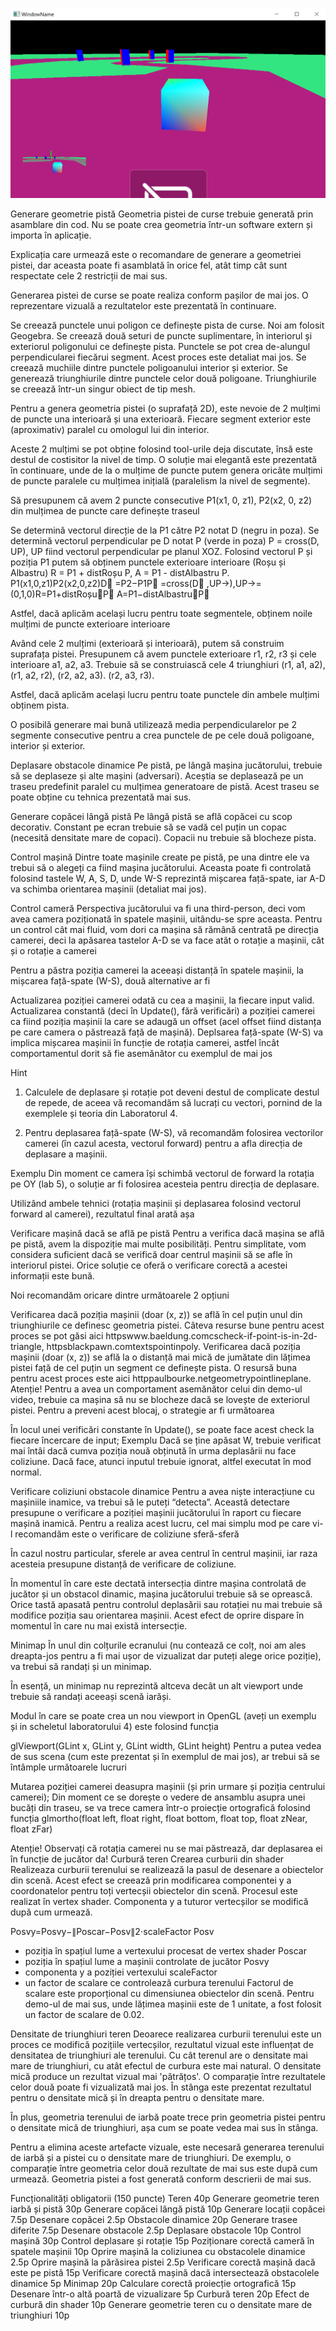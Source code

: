 ![alt text](https://github.com/cristian5600/RaceGame/blob/main/RaceGamePicture.PNG)

Generare geometrie pistă
Geometria pistei de curse trebuie generată prin asamblare din cod. Nu se poate crea geometria într-un software extern și importa în aplicație.

Explicația care urmează este o recomandare de generare a geometriei pistei, dar aceasta poate fi asamblată în orice fel, atât timp cât sunt respectate cele 2 restricții de mai sus.

Generarea pistei de curse se poate realiza conform pașilor de mai jos. O reprezentare vizuală a rezultatelor este prezentată în continuare.

Se creează punctele unui poligon ce definește pista de curse. Noi am folosit Geogebra.
Se creează două seturi de puncte suplimentare, în interiorul și exteriorul poligonului ce definește pista. Punctele se pot crea de-alungul perpendicularei fiecărui segment. Acest proces este detaliat mai jos.
Se creează muchiile dintre punctele poligoanului interior și exterior.
Se generează triunghiurile dintre punctele celor două poligoane. Triunghiurile se creează într-un singur obiect de tip mesh.


Pentru a genera geometria pistei (o suprafață 2D), este nevoie de 2 mulțimi de puncte una interioară și una exterioară. Fiecare segment exterior este (aproximativ) paralel cu omologul lui din interior.



Aceste 2 mulțimi se pot obține folosind tool-urile deja discutate, însă este destul de costisitor la nivel de timp. O soluție mai elegantă este prezentată în continuare, unde de la o mulțime de puncte putem genera oricâte mulțimi de puncte paralele cu mulțimea inițială (paralelism la nivel de segmente).

Să presupunem că avem 2 puncte consecutive P1(x1, 0, z1), P2(x2, 0, z2) din mulțimea de puncte care definește traseul

Se determină vectorul direcție de la P1 către P2 notat D (negru in poza).
Se determină vectorul perpendicular pe D notat P (verde in poza) P = cross(D, UP), UP fiind vectorul perpendicular pe planul XOZ.
Folosind vectorul P și poziția P1 putem să obținem punctele exterioare  interioare (Roșu și Albastru) R = P1 + distRoșu  P, A = P1 - distAlbastru  P.
P1(x1,0,z1)P2(x2,0,z2)D⃗ =P2−P1P⃗ =cross(D⃗ ,UP→),UP→=(0,1,0)R=P1+distRoșu∗P⃗ A=P1−distAlbastru∗P⃗ 


Astfel, dacă aplicăm același lucru pentru toate segmentele, obținem noile mulțimi de puncte exterioare  interioare



Având cele 2 mulțimi (exterioară și interioară), putem să construim suprafața pistei. Presupunem că avem punctele exterioare r1, r2, r3 și cele interioare a1, a2, a3. Trebuie să se construiască cele 4 triunghiuri (r1, a1, a2), (r1, a2, r2), (r2, a2, a3). (r2, a3, r3).



Astfel, dacă aplicăm același lucru pentru toate punctele din ambele mulțimi obținem pista.

O posibilă generare mai bună utilizează media perpendicularelor pe 2 segmente consecutive pentru a crea punctele de pe cele două poligoane, interior și exterior.

Deplasare obstacole dinamice
Pe pistă, pe lângă mașina jucătorului, trebuie să se deplaseze și alte mașini (adversari). Aceștia se deplasează pe un traseu predefinit paralel cu mulțimea generatoare de pistă. Acest traseu se poate obține cu tehnica prezentată mai sus.

Generare copăcei lângă pistă
Pe lângă pistă se află copăcei cu scop decorativ. Constant pe ecran trebuie să se vadă cel puțin un copac (necesită densitate mare de copaci). Copacii nu trebuie să blocheze pista.

Control mașină
Dintre toate mașinile create pe pistă, pe una dintre ele va trebui să o alegeți ca fiind mașina jucătorului. Aceasta poate fi controlată folosind tastele W, A, S, D, unde W-S reprezintă mișcarea față-spate, iar A-D va schimba orientarea mașinii (detaliat mai jos).

Control cameră
Perspectiva jucătorului va fi una third-person, deci vom avea camera poziționată în spatele mașinii, uitându-se spre aceasta. Pentru un control cât mai fluid, vom dori ca mașina să rămână centrată pe direcția camerei, deci la apăsarea tastelor A-D se va face atât o rotație a mașinii, cât și o rotație a camerei



Pentru a păstra poziția camerei la aceeași distanță în spatele mașinii, la mișcarea față-spate (W-S), două alternative ar fi

Actualizarea poziției camerei odată cu cea a mașinii, la fiecare input valid.
Actualizarea constantă (deci în Update(), fără verificări) a poziției camerei ca fiind poziția mașinii la care se adaugă un offset (acel offset fiind distanța pe care camera o păstrează față de mașină).
Deplsarea față-spate (W-S) va implica mișcarea mașinii în funcție de rotația camerei, astfel încât comportamentul dorit să fie asemănător cu exemplul de mai jos



Hint
1) Calculele de deplasare și rotație pot deveni destul de complicate destul de repede, de aceea vă recomandăm să lucrați cu vectori, pornind de la exemplele și teoria din Laboratorul 4.

2) Pentru deplasarea față-spate (W-S), vă recomandăm folosirea vectorilor camerei (în cazul acesta, vectorul forward) pentru a afla direcția de deplasare a mașinii.

Exemplu Din moment ce camera își schimbă vectorul de forward la rotația pe OY (lab 5), o soluție ar fi folosirea acesteia pentru direcția de deplasare.

Utilizând ambele tehnici (rotația mașinii și deplasarea folosind vectorul forward al camerei), rezultatul final arată așa



Verificare mașină dacă se află pe pistă
Pentru a verifica dacă mașina se află pe pistă, avem la dispoziție mai multe posibilități. Pentru simplitate, vom considera suficient dacă se verifică doar centrul mașinii să se afle în interiorul pistei. Orice soluție ce oferă o verificare corectă a acestei informații este bună.

Noi recomandăm oricare dintre următoarele 2 opțiuni

Verificarea dacă poziția mașinii (doar (x, z)) se află în cel puțin unul din triunghiurile ce definesc geometria pistei. Câteva resurse bune pentru acest proces se pot găsi aici httpswww.baeldung.comcscheck-if-point-is-in-2d-triangle, httpsblackpawn.comtextspointinpoly.
Verificarea dacă poziția mașinii (doar (x, z)) se află la o distanță mai mică de jumătate din lățimea pistei față de cel puțin un segment ce definește pista. O resursă buna pentru acest proces este aici httppaulbourke.netgeometrypointlineplane.
Atenție!
Pentru a avea un comportament asemănător celui din demo-ul video, trebuie ca mașina să nu se blocheze dacă se lovește de exteriorul pistei. Pentru a preveni acest blocaj, o strategie ar fi următoarea

În locul unei verificări constante în Update(), se poate face acest check la fiecare încercare de input;
Exemplu Dacă se ține apăsat W, trebuie verificat mai întâi dacă cumva poziția nouă obținută în urma deplasării nu face coliziune. Dacă face, atunci inputul trebuie ignorat, altfel executat în mod normal.

Verificare coliziuni obstacole dinamice
Pentru a avea niște interacțiune cu mașiniile inamice, va trebui să le puteți “detecta”. Această detectare presupune o verificare a poziției mașinii jucătorului în raport cu fiecare mașină inamică. Pentru a realiza acest lucru, cel mai simplu mod pe care vi-l recomandăm este o verificare de coliziune sferă-sferă



În cazul nostru particular, sferele ar avea centrul în centrul mașinii, iar raza acesteia presupune distanță de verificare de coliziune.

În momentul în care este dectată intersecția dintre mașina controlată de jucător și un obstacol dinamic, mașina jucătorului trebuie să se oprească. Orice tastă apasată pentru controlul deplasării sau rotației nu mai trebuie să modifice poziția sau orientarea mașinii. Acest efect de oprire dispare în momentul în care nu mai există intersecție.

Minimap
În unul din colțurile ecranului (nu contează ce colț, noi am ales dreapta-jos pentru a fi mai ușor de vizualizat dar puteți alege orice poziție), va trebui să randați și un minimap.

În esență, un minimap nu reprezintă altceva decât un alt viewport unde trebuie să randați aceeași scenă iarăși.

Modul în care se poate crea un nou viewport in OpenGL (aveți un exemplu și in scheletul laboratorului 4) este folosind funcția

glViewport(GLint x, GLint y, GLint width, GLint height)
Pentru a putea vedea de sus scena (cum este prezentat și în exemplul de mai jos), ar trebui să se întâmple următoarele lucruri

Mutarea poziției camerei deasupra mașinii (și prin urmare și poziția centrului camerei);
Din moment ce se dorește o vedere de ansamblu asupra unei bucăți din traseu, se va trece camera într-o proiecție ortografică folosind funcția
glmortho(float left, float right, float bottom, float top, float zNear, float zFar)


Atenție! Observați că rotația camerei nu se mai păstrează, dar deplasarea ei în funcție de jucător da!
Curbură teren
Crearea curburii din shader
Realizeaza curburii terenului se realizează la pasul de desenare a obiectelor din scenă. Acest efect se creează prin modificarea componentei y a coordonatelor pentru toți vertecșii obiectelor din scenă. Procesul este realizat în vertex shader. Componenta y a tuturor vertecșilor se modifică după cum urmează.

Posvy=Posvy−∥Poscar−Posv∥2⋅scaleFactor
Posv
 - poziția în spațiul lume a vertexului procesat de vertex shader
Poscar
 - poziția în spațiul lume a mașinii controlate de jucător
Posvy
 - componenta y a poziției vertexului
scaleFactor
 - un factor de scalare ce controlează curbura terenului
Factorul de scalare este proporțional cu dimensiunea obiectelor din scenă. Pentru demo-ul de mai sus, unde lățimea mașinii este de 1 unitate, a fost folosit un factor de scalare de 0.02.



Densitate de triunghiuri teren
Deoarece realizarea curburii terenului este un proces ce modifică pozițiile vertecșilor, rezultatul vizual este influențat de densitatea de triunghiuri ale terenului. Cu cât terenul are o densitate mai mare de triunghiuri, cu atât efectul de curbura este mai natural. O densitate mică produce un rezultat vizual mai 'pătrățos'. O comparație între rezultatele celor două poate fi vizualizată mai jos. În stânga este prezentat rezultatul pentru o densitate mică și în dreapta pentru o densitate mare.



În plus, geometria terenului de iarbă poate trece prin geometria pistei pentru o densitate mică de triunghiuri, așa cum se poate vedea mai sus în stânga.

Pentru a elimina aceste artefacte vizuale, este necesară generarea terenului de iarbă și a pistei cu o densitate mare de triunghiuri. De exemplu, o comparație între geometria celor două rezultate de mai sus este după cum urmează. Geometria pistei a fost generată conform descrierii de mai sus.



Funcționalități obligatorii (150 puncte)
Teren 40p
Generare geometrie teren iarbă și pistă 30p
Generare copăcei lângă pistă 10p
Generare locații copăcei 7.5p
Desenare copăcei 2.5p
Obstacole dinamice 20p
Generare trasee diferite 7.5p
Desenare obstacole 2.5p
Deplasare obstacole 10p
Control mașină 30p
Control deplasare și rotație 15p
Poziționare corectă cameră în spatele mașinii 10p
Oprire mașină la coliziunea cu obstacolele dinamice 2.5p
Oprire mașină la părăsirea pistei 2.5p
Verificare corectă mașină dacă este pe pistă 15p
Verificare corectă mașină dacă intersectează obstacolele dinamice 5p
Minimap 20p
Calculare corectă proiecție ortografică 15p
Desenare într-o altă poartă de vizualizare 5p
Curbură teren 20p
Efect de curbură din shader 10p
Generare geometrie teren cu o densitate mare de triunghiuri 10p
